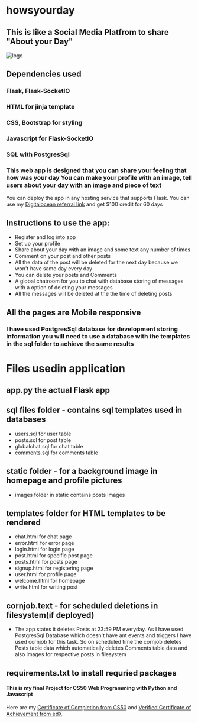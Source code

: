 # howsyourday
## This is like a Social Media Platfrom to share "About your Day"
![logo](https://github.com/kushwanth/howsyourday/blob/master/logo.png?raw=true)
## Dependencies used
### Flask, Flask-SocketIO
### HTML for jinja template
### CSS, Bootstrap for styling
### Javascript for Flask-SocketIO
### SQL with PostgresSql

### This web app is designed that you can share your feeling that how was your day You can make your profile with an image, tell users about your day with an image and piece of text

You can deploy the app in any hosting service that supports Flask. You can use my [Digitalocean referral link](https://m.do.co/c/7d066b069429) and get $100 credit for 60 days 

## Instructions to use the app:
- Register and log into app
- Set up your profile
- Share about your day with an image and some text any number of times
- Comment on your post and other posts
- All the data of the post will be deleted for the next day because we won't have same day every day
- You can delete your posts and Comments
- A global chatroom for you to chat with database storing of messages with a option of deleting your messages
- All the messages will be deleted at the the time of deleting posts

## All the pages are Mobile responsive

### I have used PostgresSql database for development storing information you will need to use a database with the templates in the sql folder to achieve the same results

# Files usedin application

## app.py the actual Flask app

## sql files folder - contains sql templates used in databases
- users.sql for user table
- posts.sql for post table
- globalchat.sql for chat table
- comments.sql for comments table

## static folder - for a background image in homepage and profile pictures
- images folder in static contains posts images

## templates folder for HTML templates to be rendered
- chat.html for chat page
- error.html for error page
- login.html for login page
- post.html for specific post page
- posts.html for posts page
- signup.html for registering page
- user.html for profile page
- welcome.html for homepage
- write.html for writing post

## cornjob.text - for scheduled deletions in filesystem(if deployed)
- The app states it deletes Posts at 23:59 PM everyday. As I have used PostgresSql Database which doesn't have ant events and triggers I have used cornjob for this task. So on scheduled time the cornjob deletes Posts table data which automatically deletes Comments table data and also images for respective posts in filesystem

## requirements.txt to install requried packages

#### This is my final Project for CS50 Web Programming with Python and Javascript
Here are my [Certificate of Completion from CS50](https://certificates.cs50.io/599882b0-91a8-41ea-a5eb-addfab25fce1) and [Verified Certificate of Achievement from edX](https://courses.edx.org/certificates/2c010d08b5cf4411b3d1c702a94d2e83)
